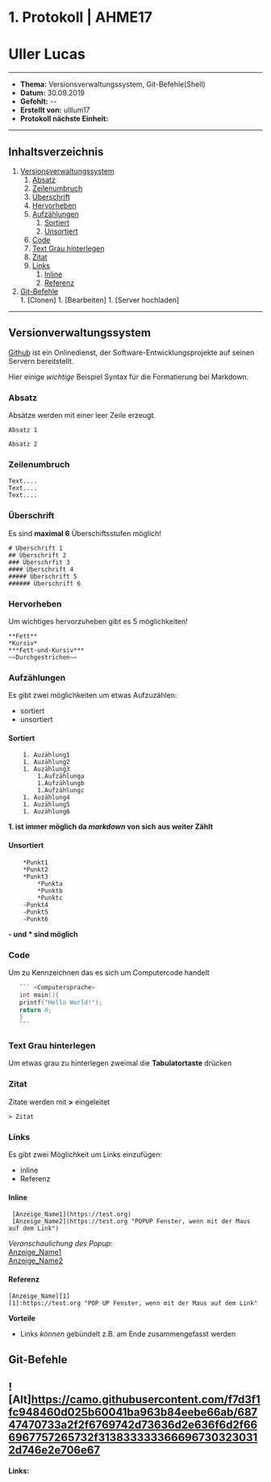 # 1. Protokoll | AHME17 
# Uller Lucas
-------------------------------------------------------------------------
* **Thema:** Versionsverwaltungssystem, Git-Befehle(Shell)
* **Datum:** 30.09.2019
* **Gefehlt:** --
* **Erstellt von:** ulllum17
* **Protokoll nächste Einheit:**
--------------------------------------------------------------------------
## Inhaltsverzeichnis

1. [Versionsverwaltungssystem](#versionverwaltungssystem)
    1. [Absatz](#absatz)
    1. [Zeilenumbruch](#zeilenumbruch)
    1. [Überschrift](#überschrift)
    1. [Hervorheben](#hervorheben)
    1. [Aufzählungen](#aufzählungen)
        1. [Sortiert](#sortiert)
        1. [Unsortiert](#unsortiert)
    1. [Code](#code)
    1. [Text Grau hinterlegen](#text-grau-hinterlegen)
    1. [Zitat](#zitat)
    1. [Links](#links)
        1. [Inline](#inline)
        1. [Referenz](#referenz)
1. [Git-Befehle](#git-befehle)   
        1. [Clonen]
        1. [Bearbeiten]
        1. [Server hochladen]

--------------------------------------------------------------------------

## Versionverwaltungssystem

[Github][Github] ist ein Onlinedienst, der Software-Entwicklungsprojekte auf seinen Servern bereitstellt.

Hier einige *wichtige* Beispiel Syntax für die Formatierung bei Markdown.

### Absatz
Absätze werden mit einer leer Zeile erzeugt.

    Absatz 1

    Absatz 2
    
### Zeilenumbruch

    Text....    
    Text....    
    Text....

### Überschrift
Es sind **maximal 6** Überschiftsstufen möglich!

    # Überschrift 1
    ## Überschrift 2
    ### Überschrfit 3
    #### Überschrift 4
    ##### Überschrift 5
    ###### Überschrift 6


### Hervorheben
Um wichtiges hervorzuheben gibt es 5 möglichkeiten!

    **Fett**
    *Kursiv*
    ***Fett-und-Kursiv***
    ~~Durchgestrichen~~

### Aufzählungen
Es gibt zwei möglichkeiten um etwas Aufzuzählen:    
* sortiert
* unsortiert 
#### Sortiert
        1. Auzählung1
        1. Auzählung2
        1. Auzählung3
            1.Aufzählunga
            1.Aufzählungb
            1.Aufzählungc        
        1. Auzählung4
        1. Auzählung5
        1. Auzählung6
**1. ist immer möglich da *markdown* von sich aus weiter Zählt**        
      
      

#### Unsortiert
        *Punkt1
        *Punkt2
        *Punkt3
            *Punkta
            *Punktb
            *Punktc
        -Punkt4
        -Punkt5
        -Punkt6  
**- und * sind möglich**

### Code
Um zu Kennzeichnen das es sich um Computercode handelt

 ```C
    ``` <Computersprache>
    int main(){
    printf("Hello World!");
    return 0;
    }
    ```
```

### Text Grau hinterlegen
Um etwas grau zu hinterlegen zweimal die **Tabulatortaste** drücken

### Zitat
Zitate werden mit **>** eingeleitet 

    > Zitat
   
### Links
Es gibt zwei Möglichkeit um Links einzufügen:
* inline 
* Referenz

#### Inline   

     [Anzeige_Name1](https://test.org)
     [Anzeige_Name2](https://test.org "POPUP Fenster, wenn mit der Maus auf dem Link")

*Veranschaulichung des Popup:*    
[Anzeige_Name1](https://test.org)  
[Anzeige_Name2](https://test.org "POP UP Fenster, wenn mit der Maus auf dem Link")

#### Referenz   

    [Anzeige_Name][1]
    [1]:https://test.org "POP UP Fenster, wenn mit der Maus auf dem Link"
    
**Vorteile**
  * Links *können* gebündelt z.B. am Ende zusammengefasst werden
  
## Git-Befehle
![Alt]https://camo.githubusercontent.com/f7d3f1fc948460d025b60041ba963b84eebe66ab/68747470733a2f2f6769742d73636d2e636f6d2f666967757265732f3138333333666967303230312d746e2e706e67
----------------------------------------------------------------------------------
#### Links:
[Github]:https://de.wikipedia.org/wiki/GitHub
